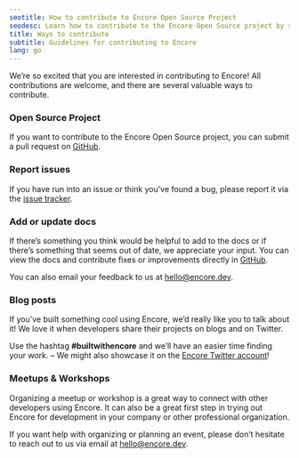 ```yaml
---
seotitle: How to contribute to Encore Open Source Project
seodesc: Learn how to contribute to the Encore Open Source project by submitting pull requests, reporting bugs, or contributing documentation or example projects.
title: Ways to contribute
subtitle: Guidelines for contributing to Encore
lang: go
---
```


We’re so excited that you are interested in contributing to Encore! All contributions are welcome, and there are several valuable ways to contribute.

### Open Source Project

If you want to contribute to the Encore Open Source project, you can submit a pull request on [GitHub](https://github.com/encoredev/encore/pulls).

### Report issues

If you have run into an issue or think you’ve found a bug, please report it via the [issue tracker](https://github.com/encoredev/encore/issues).

### Add or update docs

If there’s something you think would be helpful to add to the docs or if there’s something that seems out of date, we appreciate your input.
You can view the docs and contribute fixes or improvements directly in [GitHub](https://github.com/encoredev/encore/tree/main/docs).

You can also email your feedback to us at [hello@encore.dev](mailto:hello@encore.dev).

### Blog posts

If you’ve built something cool using Encore, we’d really like you to talk about it! We love it when developers share their projects on blogs and on Twitter.

Use the hashtag **#builtwithencore** and we’ll have an easier time finding your work. – We might also showcase it on the [Encore Twitter account](https://twitter.com/encoredotdev)!

### Meetups & Workshops

Organizing a meetup or workshop is a great way to connect with other developers using Encore. It can also be a great first step in trying out Encore for development in your company or other professional organization.

If you want help with organizing or planning an event, please don’t hesitate to reach out to us via email at [hello@encore.dev](mailto:hello@encore.dev).
